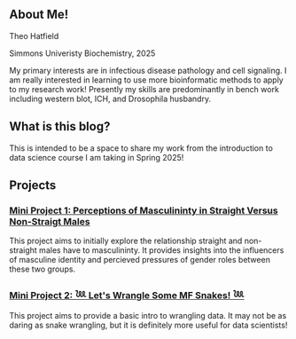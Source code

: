 ## About Me!
Theo Hatfield 

Simmons Univeristy Biochemistry, 2025

My primary interests are in infectious disease pathology and cell signaling. I am really interested in learning to use more bioinformatic methods to apply to my research work!
Presently my skills are predominantly in bench work including western blot, ICH, and Drosophila husbandry. 

## What is this blog?
This is intended to be a space to share my work from the introduction to data science course I am taking in Spring 2025!

## Projects
### [Mini Project 1: Perceptions of Masculininty in Straight Versus Non-Straigt Males](https://theohatfield.github.io/STAT228_MINIPROJ_1/)
This project aims to initially explore the relationship straight and non-straight males have to masculininty. It provides insights into the influencers of masculine identity and percieved pressures of gender roles between these two groups.

### [Mini Project 2: 𓆙 Let's Wrangle Some MF Snakes! 𓆙](https://theohatfield.github.io/STAT228_MINIPROJ_2/)
This project aims to provide a basic intro to wrangling data. It may not be as daring as snake wrangling, but it is definitely more useful for data scientists!
